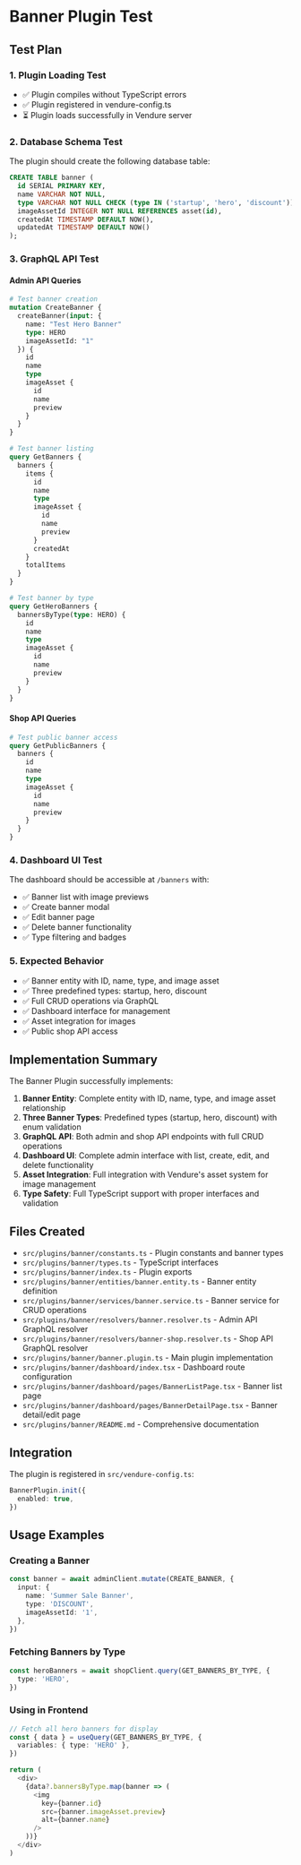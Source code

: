 # Banner Plugin Test

## Test Plan

### 1. Plugin Loading Test
- ✅ Plugin compiles without TypeScript errors
- ✅ Plugin registered in vendure-config.ts
- ⏳ Plugin loads successfully in Vendure server

### 2. Database Schema Test

The plugin should create the following database table:

```sql
CREATE TABLE banner (
  id SERIAL PRIMARY KEY,
  name VARCHAR NOT NULL,
  type VARCHAR NOT NULL CHECK (type IN ('startup', 'hero', 'discount')),
  imageAssetId INTEGER NOT NULL REFERENCES asset(id),
  createdAt TIMESTAMP DEFAULT NOW(),
  updatedAt TIMESTAMP DEFAULT NOW()
);
```

### 3. GraphQL API Test

#### Admin API Queries

```graphql
# Test banner creation
mutation CreateBanner {
  createBanner(input: {
    name: "Test Hero Banner"
    type: HERO
    imageAssetId: "1"
  }) {
    id
    name
    type
    imageAsset {
      id
      name
      preview
    }
  }
}

# Test banner listing
query GetBanners {
  banners {
    items {
      id
      name
      type
      imageAsset {
        id
        name
        preview
      }
      createdAt
    }
    totalItems
  }
}

# Test banner by type
query GetHeroBanners {
  bannersByType(type: HERO) {
    id
    name
    type
    imageAsset {
      id
      name
      preview
    }
  }
}
```

#### Shop API Queries

```graphql
# Test public banner access
query GetPublicBanners {
  banners {
    id
    name
    type
    imageAsset {
      id
      name
      preview
    }
  }
}
```

### 4. Dashboard UI Test

The dashboard should be accessible at `/banners` with:

- ✅ Banner list with image previews
- ✅ Create banner modal
- ✅ Edit banner page
- ✅ Delete banner functionality
- ✅ Type filtering and badges

### 5. Expected Behavior

- ✅ Banner entity with ID, name, type, and image asset
- ✅ Three predefined types: startup, hero, discount
- ✅ Full CRUD operations via GraphQL
- ✅ Dashboard interface for management
- ✅ Asset integration for images
- ✅ Public shop API access

## Implementation Summary

The Banner Plugin successfully implements:

1. **Banner Entity**: Complete entity with ID, name, type, and image asset relationship
2. **Three Banner Types**: Predefined types (startup, hero, discount) with enum validation
3. **GraphQL API**: Both admin and shop API endpoints with full CRUD operations
4. **Dashboard UI**: Complete admin interface with list, create, edit, and delete functionality
5. **Asset Integration**: Full integration with Vendure's asset system for image management
6. **Type Safety**: Full TypeScript support with proper interfaces and validation

## Files Created

- `src/plugins/banner/constants.ts` - Plugin constants and banner types
- `src/plugins/banner/types.ts` - TypeScript interfaces
- `src/plugins/banner/index.ts` - Plugin exports
- `src/plugins/banner/entities/banner.entity.ts` - Banner entity definition
- `src/plugins/banner/services/banner.service.ts` - Banner service for CRUD operations
- `src/plugins/banner/resolvers/banner.resolver.ts` - Admin API GraphQL resolver
- `src/plugins/banner/resolvers/banner-shop.resolver.ts` - Shop API GraphQL resolver
- `src/plugins/banner/banner.plugin.ts` - Main plugin implementation
- `src/plugins/banner/dashboard/index.tsx` - Dashboard route configuration
- `src/plugins/banner/dashboard/pages/BannerListPage.tsx` - Banner list page
- `src/plugins/banner/dashboard/pages/BannerDetailPage.tsx` - Banner detail/edit page
- `src/plugins/banner/README.md` - Comprehensive documentation

## Integration

The plugin is registered in `src/vendure-config.ts`:

```typescript
BannerPlugin.init({
  enabled: true,
})
```

## Usage Examples

### Creating a Banner

```typescript
const banner = await adminClient.mutate(CREATE_BANNER, {
  input: {
    name: 'Summer Sale Banner',
    type: 'DISCOUNT',
    imageAssetId: '1',
  },
})
```

### Fetching Banners by Type

```typescript
const heroBanners = await shopClient.query(GET_BANNERS_BY_TYPE, {
  type: 'HERO',
})
```

### Using in Frontend

```typescript
// Fetch all hero banners for display
const { data } = useQuery(GET_BANNERS_BY_TYPE, {
  variables: { type: 'HERO' },
})

return (
  <div>
    {data?.bannersByType.map(banner => (
      <img 
        key={banner.id}
        src={banner.imageAsset.preview} 
        alt={banner.name}
      />
    ))}
  </div>
)
```
